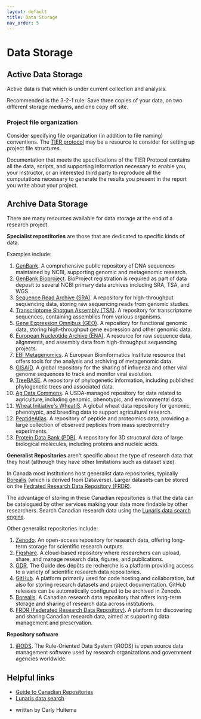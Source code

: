 ```yaml
---
layout: default
title: Data Storage
nav_order: 5
---
```


# Data Storage

## Active Data Storage

Active data is that which is under current collection and analysis.

Recommended is the 3-2-1 rule: Save three copies of your data, on two different storage mediums, and one copy off site.


### Project file organization

Consider specifying file organization (in addition to file naming) conventions. The [TIER protocol](https://www.projecttier.org/tier-protocol/protocol-4-0/) may be a resource to consider for setting up project file structures.

Documentation that meets the specifications of the TIER Protocol contains all the data, scripts, and supporting information necessary to enable you, your instructor, or an interested third party to reproduce all the computations necessary to generate the results you present in the report you write about your project.

## Archive Data Storage

There are many resources available for data storage at the end of a research project. 

**Specialist repostitories** are those that are dedicated to specific kinds of data.

Examples include:
1. [GenBank](https://www.ncbi.nlm.nih.gov/genbank/). A comprehensive public repository of DNA sequences maintained by NCBI, supporting genomic and metagenomic research.
2. [GenBank Bioproject](https://www.ncbi.nlm.nih.gov/bioproject). BioProject registration is required as part of data deposit to several NCBI primary data archives including SRA, TSA, and WGS.
3. [Sequence Read Archive (SRA)](https://www.ncbi.nlm.nih.gov/sra). A repository for high-throughput sequencing data, storing raw sequencing reads from genomic studies.
4. [Transcriptome Shotgun Assembly (TSA)](https://www.ncbi.nlm.nih.gov/tsa). A repository for transcriptome sequences, containing assemblies from various organisms.
5. [Gene Expression Omnibus (GEO)](https://www.ncbi.nlm.nih.gov/geo/). A repository for functional genomic data, storing high-throughput gene expression and other genomic data.
6. [European Nucleotide Archive (ENA)](https://www.ebi.ac.uk/ena/browser/home). A resource for raw sequence data, alignments, and assembly data from high-throughput sequencing projects.
7. [EBI Metagenomics](https://www.ebi.ac.uk/metagenomics). A European Bioinformatics Institute resource that offers tools for the analysis and archiving of metagenomic data.
8. [GISAID](https://gisaid.org/). A global repository for the sharing of influenza and other viral genome sequences to track and monitor viral evolution.
9. [TreeBASE](https://treebase.org/). A repository of phylogenetic information, including published phylogenetic trees and associated data.
10. [Ag Data Commons](https://agdatacommons.nal.usda.gov/). A USDA-managed repository for data related to agriculture, including genomic, phenotypic, and environmental data.
11. [Wheat Initiative's WheatIS](http://wheatis.org/). A global wheat data repository for genomic, phenotypic, and breeding data to support agricultural research.
12. [PeptideAtlas](http://www.peptideatlas.org/). A repository of peptide and proteomics data, providing a large collection of observed peptides from mass spectrometry experiments.
13. [Protein Data Bank (PDB)](https://www.rcsb.org/). A repository for 3D structural data of large biological molecules, including proteins and nucleic acids.
 

**Generalist Repositories** aren't specific about the type of research data that they host (although they have other limitations such as dataset size).

In Canada most institutions host generalist data repositories, typically [Borealis](https://borealisdata.ca/) (which is derived from Dataverse). Larger datasets can be stored on the [Fedrated Research Data Repository (FRDR)](https://www.frdr-dfdr.ca/repo/).

The advantage of storing in these Canadian repositories is that the data can be catalogued by other services making your data more findable by other researchers. Search Canadian research data using the [Lunaris data search engine](https://www.lunaris.ca/).

Other generalist repositories include:
1. [Zenodo](https://zenodo.org/). An open-access repository for research data, offering long-term storage for scientific research outputs.
2. [Figshare](https://figshare.com/). A cloud-based repository where researchers can upload, share, and manage research data, figures, and publications.
3. [GDR](https://uquebec.libguides.com/gdr/). The Guide des dépôts de recherche is a platform providing access to a variety of scientific research data repositories.
4. [GitHub](https://github.com/). A platform primarily used for code hosting and collaboration, but also for storing research datasets and project documentation. GitHub releases can be automatically configured to be archived in Zenodo.
5. [Borealis](https://borealisdata.ca/). A Canadian research data repository that offers long-term storage and sharing of research data across institutions.
6. [FRDR (Federated Research Data Repository)](https://www.frdr-dfdr.ca/). A platform for discovering and sharing Canadian research data, aimed at supporting data management and preservation.

**Repository software**
1. [iRODS](https://irods.org/). The Rule-Oriented Data System (iRODS) is open source data management software used by research organizations and government agencies worldwide.  

## Helpful links
* [Guide to Canadian Repositories](https://zenodo.org/records/3966349)
* [Lunaris data search](https://www.lunaris.ca/)

- written by Carly Huitema
